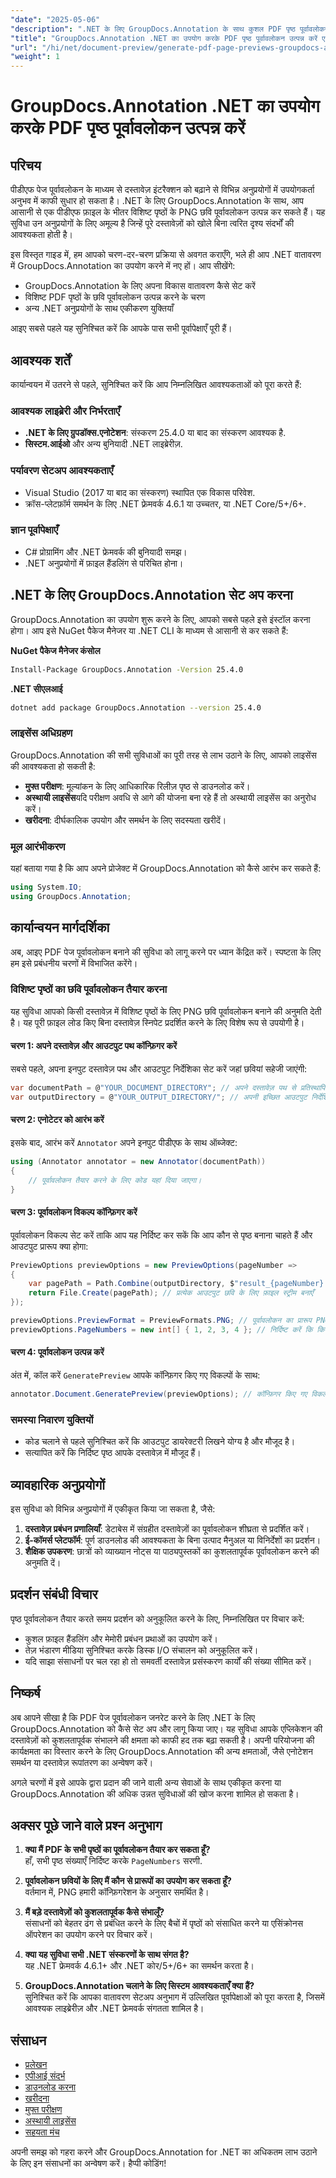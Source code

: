 ```yaml
---
"date": "2025-05-06"
"description": ".NET के लिए GroupDocs.Annotation के साथ कुशल PDF पृष्ठ पूर्वावलोकन बनाने का तरीका जानें। दस्तावेज़ इंटरैक्शन को बेहतर बनाएँ और अपने वर्कफ़्लो को कारगर बनाएँ।"
"title": "GroupDocs.Annotation .NET का उपयोग करके PDF पृष्ठ पूर्वावलोकन उत्पन्न करें एक व्यापक गाइड"
"url": "/hi/net/document-preview/generate-pdf-page-previews-groupdocs-annotation-net/"
"weight": 1
---
```


# GroupDocs.Annotation .NET का उपयोग करके PDF पृष्ठ पूर्वावलोकन उत्पन्न करें

## परिचय

पीडीएफ पेज पूर्वावलोकन के माध्यम से दस्तावेज़ इंटरैक्शन को बढ़ाने से विभिन्न अनुप्रयोगों में उपयोगकर्ता अनुभव में काफी सुधार हो सकता है। .NET के लिए GroupDocs.Annotation के साथ, आप आसानी से एक पीडीएफ फ़ाइल के भीतर विशिष्ट पृष्ठों के PNG छवि पूर्वावलोकन उत्पन्न कर सकते हैं। यह सुविधा उन अनुप्रयोगों के लिए अमूल्य है जिन्हें पूरे दस्तावेज़ों को खोले बिना त्वरित दृश्य संदर्भों की आवश्यकता होती है।

इस विस्तृत गाइड में, हम आपको चरण-दर-चरण प्रक्रिया से अवगत कराएँगे, भले ही आप .NET वातावरण में GroupDocs.Annotation का उपयोग करने में नए हों। आप सीखेंगे:
- GroupDocs.Annotation के लिए अपना विकास वातावरण कैसे सेट करें
- विशिष्ट PDF पृष्ठों के छवि पूर्वावलोकन उत्पन्न करने के चरण
- अन्य .NET अनुप्रयोगों के साथ एकीकरण युक्तियाँ

आइए सबसे पहले यह सुनिश्चित करें कि आपके पास सभी पूर्वापेक्षाएँ पूरी हैं।

## आवश्यक शर्तें

कार्यान्वयन में उतरने से पहले, सुनिश्चित करें कि आप निम्नलिखित आवश्यकताओं को पूरा करते हैं:

### आवश्यक लाइब्रेरी और निर्भरताएँ

- **.NET के लिए ग्रुपडॉक्स.एनोटेशन**: संस्करण 25.4.0 या बाद का संस्करण आवश्यक है.
- **सिस्टम.आईओ** और अन्य बुनियादी .NET लाइब्रेरीज़.

### पर्यावरण सेटअप आवश्यकताएँ

- Visual Studio (2017 या बाद का संस्करण) स्थापित एक विकास परिवेश.
- क्रॉस-प्लेटफ़ॉर्म समर्थन के लिए .NET फ़्रेमवर्क 4.6.1 या उच्चतर, या .NET Core/5+/6+.

### ज्ञान पूर्वापेक्षाएँ

- C# प्रोग्रामिंग और .NET फ्रेमवर्क की बुनियादी समझ।
- .NET अनुप्रयोगों में फ़ाइल हैंडलिंग से परिचित होना।

## .NET के लिए GroupDocs.Annotation सेट अप करना

GroupDocs.Annotation का उपयोग शुरू करने के लिए, आपको सबसे पहले इसे इंस्टॉल करना होगा। आप इसे NuGet पैकेज मैनेजर या .NET CLI के माध्यम से आसानी से कर सकते हैं:

**NuGet पैकेज मैनेजर कंसोल**
```bash
Install-Package GroupDocs.Annotation -Version 25.4.0
```

**.NET सीएलआई**
```bash
dotnet add package GroupDocs.Annotation --version 25.4.0
```

### लाइसेंस अधिग्रहण

GroupDocs.Annotation की सभी सुविधाओं का पूरी तरह से लाभ उठाने के लिए, आपको लाइसेंस की आवश्यकता हो सकती है:
- **मुफ्त परीक्षण**: मूल्यांकन के लिए आधिकारिक रिलीज़ पृष्ठ से डाउनलोड करें।
- **अस्थायी लाइसेंस**यदि परीक्षण अवधि से आगे की योजना बना रहे हैं तो अस्थायी लाइसेंस का अनुरोध करें।
- **खरीदना**: दीर्घकालिक उपयोग और समर्थन के लिए सदस्यता खरीदें।

### मूल आरंभीकरण

यहां बताया गया है कि आप अपने प्रोजेक्ट में GroupDocs.Annotation को कैसे आरंभ कर सकते हैं:
```csharp
using System.IO;
using GroupDocs.Annotation;
```

## कार्यान्वयन मार्गदर्शिका

अब, आइए PDF पेज पूर्वावलोकन बनाने की सुविधा को लागू करने पर ध्यान केंद्रित करें। स्पष्टता के लिए हम इसे प्रबंधनीय चरणों में विभाजित करेंगे।

### विशिष्ट पृष्ठों का छवि पूर्वावलोकन तैयार करना

यह सुविधा आपको किसी दस्तावेज़ में विशिष्ट पृष्ठों के लिए PNG छवि पूर्वावलोकन बनाने की अनुमति देती है। यह पूरी फ़ाइल लोड किए बिना दस्तावेज़ स्निपेट प्रदर्शित करने के लिए विशेष रूप से उपयोगी है।

#### चरण 1: अपने दस्तावेज़ और आउटपुट पथ कॉन्फ़िगर करें

सबसे पहले, अपना इनपुट दस्तावेज़ पथ और आउटपुट निर्देशिका सेट करें जहां छवियां सहेजी जाएंगी:
```csharp
var documentPath = @"YOUR_DOCUMENT_DIRECTORY"; // अपने दस्तावेज़ पथ से प्रतिस्थापित करें
var outputDirectory = @"YOUR_OUTPUT_DIRECTORY/"; // अपनी इच्छित आउटपुट निर्देशिका से प्रतिस्थापित करें
```

#### चरण 2: एनोटेटर को आरंभ करें

इसके बाद, आरंभ करें `Annotator` अपने इनपुट पीडीएफ के साथ ऑब्जेक्ट:
```csharp
using (Annotator annotator = new Annotator(documentPath))
{
    // पूर्वावलोकन तैयार करने के लिए कोड यहां दिया जाएगा।
}
```

#### चरण 3: पूर्वावलोकन विकल्प कॉन्फ़िगर करें

पूर्वावलोकन विकल्प सेट करें ताकि आप यह निर्दिष्ट कर सकें कि आप कौन से पृष्ठ बनाना चाहते हैं और आउटपुट प्रारूप क्या होगा:
```csharp
PreviewOptions previewOptions = new PreviewOptions(pageNumber =>
{
    var pagePath = Path.Combine(outputDirectory, $"result_{pageNumber}.png");
    return File.Create(pagePath); // प्रत्येक आउटपुट छवि के लिए फ़ाइल स्ट्रीम बनाएँ
});

previewOptions.PreviewFormat = PreviewFormats.PNG; // पूर्वावलोकन का प्रारूप PNG पर सेट करें.
previewOptions.PageNumbers = new int[] { 1, 2, 3, 4 }; // निर्दिष्ट करें कि किन पृष्ठों के लिए पूर्वावलोकन तैयार करना है.
```

#### चरण 4: पूर्वावलोकन उत्पन्न करें

अंत में, कॉल करें `GeneratePreview` आपके कॉन्फ़िगर किए गए विकल्पों के साथ:
```csharp
annotator.Document.GeneratePreview(previewOptions); // कॉन्फ़िगर किए गए विकल्पों के आधार पर पूर्वावलोकन उत्पन्न करें.
```

### समस्या निवारण युक्तियों

- कोड चलाने से पहले सुनिश्चित करें कि आउटपुट डायरेक्टरी लिखने योग्य है और मौजूद है।
- सत्यापित करें कि निर्दिष्ट पृष्ठ आपके दस्तावेज़ में मौजूद हैं।

## व्यावहारिक अनुप्रयोगों

इस सुविधा को विभिन्न अनुप्रयोगों में एकीकृत किया जा सकता है, जैसे:
1. **दस्तावेज़ प्रबंधन प्रणालियाँ**: डेटाबेस में संग्रहीत दस्तावेज़ों का पूर्वावलोकन शीघ्रता से प्रदर्शित करें।
2. **ई-कॉमर्स प्लेटफॉर्म**: पूर्ण डाउनलोड की आवश्यकता के बिना उत्पाद मैनुअल या विनिर्देशों का प्रदर्शन।
3. **शैक्षिक उपकरण**: छात्रों को व्याख्यान नोट्स या पाठ्यपुस्तकों का कुशलतापूर्वक पूर्वावलोकन करने की अनुमति दें।

## प्रदर्शन संबंधी विचार

पृष्ठ पूर्वावलोकन तैयार करते समय प्रदर्शन को अनुकूलित करने के लिए, निम्नलिखित पर विचार करें:
- कुशल फ़ाइल हैंडलिंग और मेमोरी प्रबंधन प्रथाओं का उपयोग करें।
- तेज़ भंडारण मीडिया सुनिश्चित करके डिस्क I/O संचालन को अनुकूलित करें।
- यदि साझा संसाधनों पर चल रहा हो तो समवर्ती दस्तावेज़ प्रसंस्करण कार्यों की संख्या सीमित करें।

## निष्कर्ष

अब आपने सीखा है कि PDF पेज पूर्वावलोकन जनरेट करने के लिए .NET के लिए GroupDocs.Annotation को कैसे सेट अप और लागू किया जाए। यह सुविधा आपके एप्लिकेशन की दस्तावेज़ों को कुशलतापूर्वक संभालने की क्षमता को काफी हद तक बढ़ा सकती है। अपनी परियोजना की कार्यक्षमता का विस्तार करने के लिए GroupDocs.Annotation की अन्य क्षमताओं, जैसे एनोटेशन समर्थन या दस्तावेज़ रूपांतरण का अन्वेषण करें।

अगले चरणों में इसे आपके द्वारा प्रदान की जाने वाली अन्य सेवाओं के साथ एकीकृत करना या GroupDocs.Annotation की अधिक उन्नत सुविधाओं की खोज करना शामिल हो सकता है।

## अक्सर पूछे जाने वाले प्रश्न अनुभाग

1. **क्या मैं PDF के सभी पृष्ठों का पूर्वावलोकन तैयार कर सकता हूँ?**  
   हाँ, सभी पृष्ठ संख्याएँ निर्दिष्ट करके `PageNumbers` सरणी.

2. **पूर्वावलोकन छवियों के लिए मैं कौन से प्रारूपों का उपयोग कर सकता हूँ?**  
   वर्तमान में, PNG हमारी कॉन्फ़िगरेशन के अनुसार समर्थित है।

3. **मैं बड़े दस्तावेज़ों को कुशलतापूर्वक कैसे संभालूँ?**  
   संसाधनों को बेहतर ढंग से प्रबंधित करने के लिए बैचों में पृष्ठों को संसाधित करने या एसिंक्रोनस ऑपरेशन का उपयोग करने पर विचार करें।

4. **क्या यह सुविधा सभी .NET संस्करणों के साथ संगत है?**  
   यह .NET फ्रेमवर्क 4.6.1+ और .NET कोर/5+/6+ का समर्थन करता है।

5. **GroupDocs.Annotation चलाने के लिए सिस्टम आवश्यकताएँ क्या हैं?**  
   सुनिश्चित करें कि आपका वातावरण सेटअप अनुभाग में उल्लिखित पूर्वापेक्षाओं को पूरा करता है, जिसमें आवश्यक लाइब्रेरीज़ और .NET फ्रेमवर्क संगतता शामिल है।

## संसाधन

- [प्रलेखन](https://docs.groupdocs.com/annotation/net/)
- [एपीआई संदर्भ](https://reference.groupdocs.com/annotation/net/)
- [डाउनलोड करना](https://releases.groupdocs.com/annotation/net/)
- [खरीदना](https://purchase.groupdocs.com/buy)
- [मुफ्त परीक्षण](https://releases.groupdocs.com/annotation/net/)
- [अस्थायी लाइसेंस](https://purchase.groupdocs.com/temporary-license/)
- [सहयता मंच](https://forum.groupdocs.com/c/annotation/) 

अपनी समझ को गहरा करने और GroupDocs.Annotation for .NET का अधिकतम लाभ उठाने के लिए इन संसाधनों का अन्वेषण करें। हैप्पी कोडिंग!